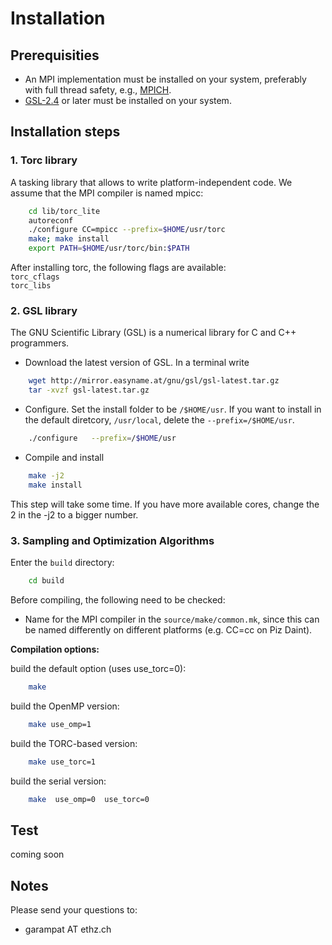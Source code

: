 # Installation

## Prerequisities
- An MPI implementation must be installed on your system, preferably with full thread safety, e.g., [MPICH](http://www.mpich.org).
- [GSL-2.4](http://www.gnu.org/software/gsl/) or later must be installed on your system.


## Installation steps


### 1. Torc library
A tasking library that allows to write platform-independent code. We assume that the MPI compiler is named mpicc:
```sh
	cd lib/torc_lite  
	autoreconf  
	./configure CC=mpicc --prefix=$HOME/usr/torc  
	make; make install  
	export PATH=$HOME/usr/torc/bin:$PATH  
```
After installing torc, the following flags are available:  
`torc_cflags`  
`torc_libs`  






### 2. GSL library

The GNU Scientific Library (GSL) is a numerical library for C and C++ programmers.

- Download the latest version of GSL. In a terminal write
```sh
	wget http://mirror.easyname.at/gnu/gsl/gsl-latest.tar.gz  
	tar -xvzf gsl-latest.tar.gz
```

- Configure. Set the install folder to be `/$HOME/usr`. If you want to install in the default diretcory, `/usr/local`, delete the  `--prefix=/$HOME/usr`.
```sh
	./configure   --prefix=/$HOME/usr
```

- Compile and install
```sh
	make -j2
	make install
```
This step will take some time. If you have more available cores, change the 2 in the -j2 to a bigger number.




### 3. Sampling and Optimization Algorithms

Enter the `build` directory:  
```sh
	cd build  
```




Before compiling, the following need to be checked:

- Name for the MPI compiler in the `source/make/common.mk`, since this can be named differently on different platforms (e.g. CC=cc on Piz Daint).  

**Compilation options:**  

build the default option (uses use_torc=0):
```sh
	make
```

build the OpenMP version:
```sh
	make use_omp=1
```

build the TORC-based version:
```sh
	make use_torc=1
```

build the serial version:
```sh
	make  use_omp=0  use_torc=0
```

## Test

coming soon


## Notes

Please send your questions to:

- garampat AT ethz.ch
